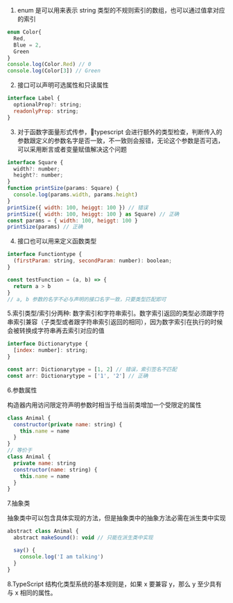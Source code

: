 1.  enum 是可以用来表示 string 类型的不规则索引的数组，也可以通过值拿对应的索引

```js
enum Color{
  Red,
  Blue = 2,
  Green
}
console.log(Color.Red) // 0
console.log(Color[3]) // Green
```

2.  接口可以声明可选属性和只读属性

```js
interface Label {
  optionalProp?: string;
  readonlyProp: string;
}
```

3.  对于函数字面量形式传参，typescript 会进行额外的类型检查，判断传入的参数跟定义的参数名字是否一致，不一致则会报错，无论这个参数是否可选，可以采用断言或者变量赋值解决这个问题

```js
interface Square {
  width?: number;
  height?: number;
}
function printSize(params: Square) {
  console.log(params.width, params.height)
}
printSize({ width: 100, heiggt: 100 }) // 错误
printSize({ width: 100, heiggt: 100 } as Square) // 正确
const params = { width: 100, heiggt: 100 }
printSize(params) // 正确
```

4.  接口也可以用来定义函数类型

```js
interface Functiontype {
  (firstParam: string, secondParam: number): boolean;
}

const testFunction = (a, b) => {
  return a > b
}
// a, b 参数的名字不必与声明的接口名字一致，只要类型匹配即可
```

5.索引类型/索引分两种: 数字索引和字符串索引。数字索引返回的类型必须跟字符串索引兼容（子类型或者跟字符串索引返回的相同），因为数字索引在执行的时候会被转换成字符串再去索引对应的值

```js
interface Dictionarytype {
  [index: number]: string;
}

const arr: Dictionarytype = [1, 2] // 错误，索引签名不匹配
const arr: Dictionarytype = ['1', '2'] // 正确
```

6.参数属性

构造器内用访问限定符声明参数时相当于给当前类增加一个受限定的属性

```js
class Animal {
  constructor(private name: string) {
    this.name = name
  }
}
// 等价于
class Animal {
  private name: string
  constructor(name: string) {
    this.name = name
  }
}
```

7.抽象类

抽象类中可以包含具体实现的方法，但是抽象类中的抽象方法必需在派生类中实现

```js
abstract class Animal {
  abstract makeSound(): void // 只能在派生类中实现

  say() {
    console.log('I am talking')
  }
}
```

8.TypeScript 结构化类型系统的基本规则是，如果 x 要兼容 y，那么 y 至少具有与 x 相同的属性。

